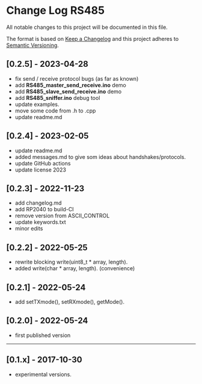 # Change Log RS485

All notable changes to this project will be documented in this file.

The format is based on [Keep a Changelog](http://keepachangelog.com/)
and this project adheres to [Semantic Versioning](http://semver.org/).


## [0.2.5] - 2023-04-28
- fix send / receive protocol bugs (as far as known)
- add **RS485_master_send_receive.ino** demo
- add **RS485_slave_send_receive.ino** demo
- add **RS485_sniffer.ino** debug tool
- update examples.
- move some code from .h to .cpp
- update readme.md


## [0.2.4] - 2023-02-05
- update readme.md
- added messages.md to give som ideas about handshakes/protocols.
- update GitHub actions
- update license 2023

## [0.2.3] - 2022-11-23
- add changelog.md
- add RP2040 to build-CI
- remove version from ASCII_CONTROL
- update keywords.txt
- minor edits

## [0.2.2] - 2022-05-25
- rewrite blocking write(uint8_t \* array, length).
- added write(char \* array, length). (convenience)

## [0.2.1] - 2022-05-24
- add setTXmode(), setRXmode(), getMode().

## [0.2.0] - 2022-05-24
- first published version

----

## [0.1.x] - 2017-10-30
- experimental versions.
